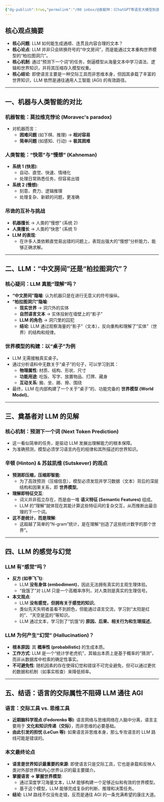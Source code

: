```yaml
---
{"dg-publish":true,"permalink":"/00 inbox/@袁毓林：《ChatGPT等语言大模型到底做对了什么/","created":"2025-07-27T21:54:09.334+08:00","updated":"2025-08-01T22:00:40.349+08:00"}
---
```



## 核心观点摘要

- **核心问题**: LLM 如何能生成通顺、连贯且内容合理的文本？
- **核心论点**: LLM 并非只会转换符号的“中文房间”，而是能通过文本重构世界模型的“柏拉图洞穴”。
- **核心机制**: 通过“预测下一个词”的任务，倒逼模型从海量文本中学习语法、逻辑和世界知识，并将其压缩存入模型权重。
- **核心结论**: 即使语言主要是一种交际工具而非思维本身，但因其承载了丰富的世界知识，LLM 依然是通往通用人工智能 (AGI) 的有效路径。

---

## 一、机器与人类智能的对比

### 机器智能：莫拉维克悖论 (Moravec's paradox)
- 对机器而言：
    - **困难问题** (如下棋、推理) → **相对容易**
    - **简单问题** (如感知、行动) → **极其困难**

### 人类智能：“快思”与“慢想” (Kahneman)
- **系统 1 (快思)**:
    - 自动、直觉、快速、情绪化
    - 处理日常熟悉任务，但容易出错
- **系统 2 (慢想)**:
    - 刻意、费力、逻辑推理
    - 处理复杂、新颖的问题，更准确

### 吊诡的互补与挑战
- **机器擅长** → 人类的“慢想” (系统 2)
- **人类擅长** → 人类的“快思” (系统 1)
- **LLM 的表现**:
    - 在许多人类依赖直觉易出错的问题上，表现出强大的“慢想”分析能力，能够正确求解。

---

## 二、LLM：“中文房间”还是“柏拉图洞穴”？

### 核心疑问：LLM 真能“理解”吗？
- **“中文房间”隐喻**: 认为机器只是在进行无意义的符号操纵。
- **“柏拉图洞穴”隐喻**:
    - **现实世界** → 洞穴外的实体
    - **自然语言文本** → 实体投射在墙壁上的“影子”
    - **LLM 的角色** → 洞穴里的囚犯
    - **结论**: LLM 通过观察海量的“影子”（文本），反向重构和理解了“实体”（世界）的结构和规律。

### 世界模型的构建：以“桌子”为例
- LLM 无需接触真实桌子。
- 通过分析语料中无数关于“桌子”的句子，可以学习到其：
    - **物理属性**: 材质、结构、形状、尺寸
    - **功能用途**: 吃饭、写字、放置物品、打牌、藏身
    - **互动关系**: 搬、坐、踢、擦、围绕
- 最终，LLM 在内部构建了一个关于“桌子”的、功能完备的 **世界模型 (World Model)**。

---

## 三、奠基者对 LLM 的见解

### 核心机制：预测下一个词 (Next Token Prediction)
- 这一看似简单的任务，是驱动 LLM 发展出理解能力的根本保障。
- 为准确预测，模型必须学习语言内在的规律和其所描述的世界知识。

### 辛顿 (Hinton) & 苏兹凯维 (Sutskever) 的观点
- **预测即压缩，压缩即智能**:
    - 为了高效预测（压缩信息），模型必须发现并学习数据（文本）背后的深层结构和因果关系，即 **世界模型**。
- **理解即特征交互**:
    - 词义并非孤立存在，而是由一堆 **语义特征 (Semantic Features)** 组成。
    - LLM 的“理解”就体现在其能计算这些特征间的复杂交互，从而推断出最合理的下一个词。
- **这不是统计，而是理解**:
    - 这超越了简单的“N-gram”统计，是在理解“创造了这些统计数字的那个世界”。

---

## 四、LLM 的感觉与幻觉

### LLM 有“感觉”吗？
- **反方 (如李飞飞)**:
    - LLM **没有身体 (embodiment)**，因此无法拥有真实的主观生理体验。
    - “我饿了”对 LLM 只是一个高概率序列，对人类则是真实的生理信号。
- **本文观点**:
    - LLM **没有感觉，但拥有关于感觉的知识**。
    - 类似先天失明者虽看不到颜色，但能通过语言交流，学习到“太阳是红的”、“天空是蓝的”等知识。
    - LLM 通过文本，学习到了“饥饿”的 **原因、后果、相关行为和生理描述**。

### LLM 为何产生“幻觉” (Hallucination)？
- **根本原因**: 其 **概率性 (probabilistic)** 的生成本质。
- **工作方式**: LLM 是一个“统计学老虎机”，其输出本质上是基于概率的“猜测”，而非从数据库中检索的确定性事实。
- **不可避免性**: 随机因素的存在使得幻觉和错误不可完全避免，但可以通过更优的数据和机制（如事实核查）来降低频率。

---

## 五、结语：语言的交际属性不阻碍 LLM 通往 AGI

### 语言：交际工具 vs. 思维工具
- **近期脑科学观点 (Fedorenko 等)**: 语言网络与思维网络在人脑中分离，语言主要用于 **文化和知识传递（交际）**，而非思维的必要基础。
- **由此引发的担忧 (LeCun 等)**: 如果语言非思维本身，那么专攻语言的 LLM 路线可能是错误的。

### 本文最终论点
- **语言是世界知识最重要的来源**: 即使语言只是交际工具，它也是承载和反映人类对外部世界和内心世界认识的最主要媒介。
- **掌握语言 → 掌握世界模型**:
    - 通过深度学习海量文本，LLM 能够构建一个足够近似和有效的世界模型。
    - 基于这个模型，LLM 能够完成复杂的判断、推理和决策任务。
- **结论**: LLM 路线不仅没有走错，反而是通往 AGI 的一条充满希望的康庄大道。